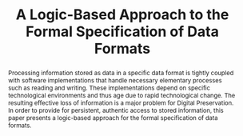 ---
abstract: Processing information stored as data in a specific data format is tightly
  coupled with software implementations that handle necessary elementary processes
  such as reading and writing. These implementations depend on specific technological
  environments and thus age due to rapid technological change. The resulting effective
  loss of information is a major problem for Digital Preservation. In order to provide
  for persistent, authentic access to stored information, this paper presents a logic-based
  approach for the formal specification of data formats.
creators:
- Schumann, Daniel
- Mühlhäuser, Max
- Botchak, Arsene
- Hartle, Michael
date: null
document_url: https://services.phaidra.univie.ac.at/api/object/o:294183/download
grand_parent: iPRES
institutions: []
keywords:
- london
landing_page_url: https://phaidra.univie.ac.at/o:294183
language: eng
layout: publication
license: CC BY-SA 3.0 AT
notes_url: null
parent: iPRES 2008
presentation_url: null
publication_type: paper
size: 79292
source_name: iPRES
title: A Logic-Based Approach to the Formal Specification of Data Formats
year: 2008
---